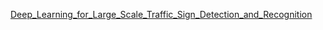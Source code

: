 [Deep_Learning_for_Large_Scale_Traffic_Sign_Detection_and_Recognition](Deep_Learning_for_Large_Scale_Traffic_Sign_Detection_and_Recognition.pdf)